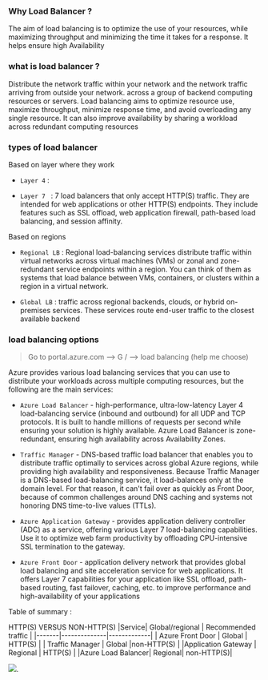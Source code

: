 ### Why Load Balancer ?

The aim of load balancing is to optimize the use of your resources, while maximizing throughput and minimizing the time it takes for a response. It helps ensure high Availability

### what is load balancer ?

Distribute the network traffic within your network and the network traffic arriving from outside your network.
across a group of backend computing resources or servers. Load balancing aims to optimize resource use, maximize throughput, minimize response time, and avoid overloading any single resource. It can also improve availability by sharing a workload across redundant computing resources

### types of load balancer

Based on layer where they work 

- `Layer 4` : 

- `Layer 7 ` : 7 load balancers that only accept HTTP(S) traffic. They are intended for web applications or other HTTP(S) endpoints. They include features such as SSL offload, web application firewall, path-based load balancing, and session affinity.

Based on regions 

- `Regional LB` : Regional load-balancing services distribute traffic within virtual networks across virtual machines (VMs) or zonal and zone-redundant service endpoints within a region. You can think of them as systems that load balance between VMs, containers, or clusters within a region in a virtual network.

- `Global LB` : traffic across regional backends, clouds, or hybrid on-premises services. These services route end-user traffic to the closest available backend

### load balancing options

> Go to portal.azure.com --> G / --> load balancing (help me choose)

Azure provides various load balancing services that you can use to distribute your workloads across multiple computing resources, but the following are the main services:

- `Azure Load Balancer` - high-performance, ultra-low-latency Layer 4 load-balancing service (inbound and outbound) for all UDP and TCP protocols. It is built to handle millions of requests per second while ensuring your solution is highly available. Azure Load Balancer is zone-redundant, ensuring high availability across Availability Zones.

- `Traffic Manager` - DNS-based traffic load balancer that enables you to distribute traffic optimally to services across global Azure regions, while providing high availability and responsiveness. Because Traffic Manager is a DNS-based load-balancing service, it load-balances only at the domain level. For that reason, it can't fail over as quickly as Front Door, because of common challenges around DNS caching and systems not honoring DNS time-to-live values (TTLs).

- `Azure Application Gateway` - provides application delivery controller (ADC) as a service, offering various Layer 7 load-balancing capabilities. Use it to optimize web farm productivity by offloading CPU-intensive SSL termination to the gateway.

- `Azure Front Door` - application delivery network that provides global load balancing and site acceleration service for web applications. It offers Layer 7 capabilities for your application like SSL offload, path-based routing, fast failover, caching, etc. to improve performance and high-availability of your applications

Table of summary :

HTTP(S) VERSUS NON-HTTP(S)
|Service|	Global/regional | 	Recommended traffic |
|-------|--------------|-------------|
| Azure Front Door |	Global	| HTTP(S) |
| Traffic Manager |	Global |non-HTTP(S) |
|Application Gateway | Regional |	HTTP(S) |
|Azure Load Balancer|	Regional|	non-HTTP(S)|

![](https://docs.microsoft.com/en-us/learn/wwl-azure/load-balancing-non-https-traffic-azure/media/load-balancing-decision-tree-3f132096.png).

